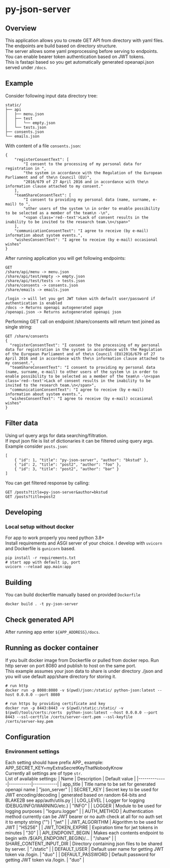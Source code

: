 # py-json-server
## Overview
This application allows you to create GET API from directory with yaml files. <br>
The endpoints are build based on directory structure.  <br>
The server allows some yaml preprocessing before serving to endpoints. <br> 
You can enable bearer token authentication based on JWT tokens. <br>
This is fastapi based so you get automatically generated opeanapi.json served under `/docs`.

## Example
Consider following input data directory tree:
```
static/
├── api
│   ├── menu.json
│   ├── test
│   │   └── empty.json
│   └── tests.json
├── consents.json
└── emails.json
```
With content of a file `consents.json`:
```
{
	"registerConsentText": [
		"I consent to the processing of my personal data for registration in ",
		"the system in accordance with the Regulation of the European Parliament and of the\n Council (EU)",
		"2016/679 of 27 April 2016 and in accordance with the\n information clause attached to my consent."
	],
	"teamShareConsentText": [
		"I consent to providing my personal data (name, surname, e-mail) to ",
		"other users of the system \n in order to enable possibility to be selected as a member of the team\n -\n",
		"<span class='red--text'>Lack of consent results in the inability to be invited to the research team.\n</span>"
	],
	"communicationConsentText": "I agree to receive (by e-mail) information about system events.",
	"wishesConsentText": "I agree to receive (by e-mail) occasional wishes"
}
```

After running application you will get following endpoints:
```
GET 
/share/api/menu -> menu.json
/share/api/test/empty -> empty.json
/share/api/test/tests -> tests.json
/share/consents -> consents.json
/share/emails -> emails.json

/login -> will let you get JWT token with default user/password if authentication is enabled
/docs -> Returns openapi autogenerated page
/openapi.json -> Returns autogenerated openapi json

```
Performing GET call on endpoint /share/consents will return text joined as single string:
```
GET /share/consents
{
  "registerConsentText": "I consent to the processing of my personal data for registration in the system in accordance with the Regulation of the European Parliament and of the\n Council (EU)2016/679 of 27 April 2016 and in accordance with the\n information clause attached to my consent.",
  "teamShareConsentText": "I consent to providing my personal data (name, surname, e-mail) to other users of the system \n in order to enable possibility to be selected as a member of the team\n -\n<span class='red--text'>Lack of consent results in the inability to be invited to the research team.\n</span>",
  "communicationConsentText": "I agree to receive (by e-mail) information about system events.",
  "wishesConsentText": "I agree to receive (by e-mail) occasional wishes"
}
```

## Filter data
Using url query args for data searching/filtration. <br>
If input json file is list of dictionaries it can be filtered using query args. <br>
Example consider `posts.json`:
```
[
    { "id": 1, "title": "py-json-server", "author": "bkstud" },
    { "id": 2, "title": "post2", "author": "foo" },
    { "id": 3, "title": "post2", "author": "bar" }
]
```
You can get filtered response by calling:
```
GET /posts?title=py-json-server&author=bkstud
GET /posts?title=post2
```

## Developing
### Local setup without docker
For app to work properly you need python 3.8+ <br>
Install requirements and ASGI server of your choice. 
I develop with `uvicorn` and Dockerfile is `gunicorn` based.

```
pip install -r requirements.txt
# start app with default ip, port
uvicorn --reload app.main:app
```
## Building
You can build dockerfile manually based on provided `Dockerfile`
```
docker build . -t py-json-server
```

## Check generated API
After running app enter `${APP_ADDRESS}/docs`.

## Running as docker container
If you built docker image from Dockerfile or pulled from docker repo.
Run http server on port 8080 and publish to host on the same port. <br>
This example assumes your json data to share is under directory ./json and you will use default app/share directory for storing it.
```
# run http
docker run -p 8080:8080 -v $(pwd)/json:/static/ python-json:latest --host 0.0.0.0 --port 8080

# run https by providing certificate and key
docker run -p 8443:8443 -v $(pwd)/static:/static/ -v $(pwd)/tools/certs:/certs  python-json:latest --host 0.0.0.0 --port 8443 --ssl-certfile /certs/server-cert.pem --ssl-keyfile /certs/server-key.pem
```

## Configuration
### Environment settings
Each setting should have prefix APP_ example: APP_SECRET_KEY=myExtraSecretKeyThatNobodyKnow <br>
Currently all settings are of type `str`. <br>
List of available settings:
| Name         | Description     | Default value |
|--------------|-----------|------------|
| app_title | Title name to be set for generated openapi name | "json_server" |
| SECRET_KEY | Secret key to be used for JWT encoding/decoding      | generated based on random 64-bits and BLAKE2B see app/auth/utils.py   |
| LOG_LEVEL      | Logger for logging (DEBUG/INFO/WARNING/etc.) | "INFO" |
| LOGGER      | Module to be used for logging purposes | "loguru.logger" |
| AUTH_METHOD      |  Authentication method currently can be JWT bearer or no auth check at all for no auth set it to empty string ("") | "jwt" |
| JWT_ALGORITHM | Algorithm to be used for JWT | "HS256" |
| JWT_TOKEN_EXPIRE | Expiration time for jwt tokens in minutes | "30" |
| API_ENDPOINT_BEGIN | Makes each contents endpoint to begin with /${API_ENDPOINT_BEGIN}/... | "/share" |
| SHARE_CONTENT_INPUT_DIR | Directory containing json files to be shared by server. | "./static" |
| DEFAULT_USER | Default user name for getting JWT token via /login. | "duo" |
| DEFAULT_PASSWORD | Default password for getting JWT token via /login. | "duo" |